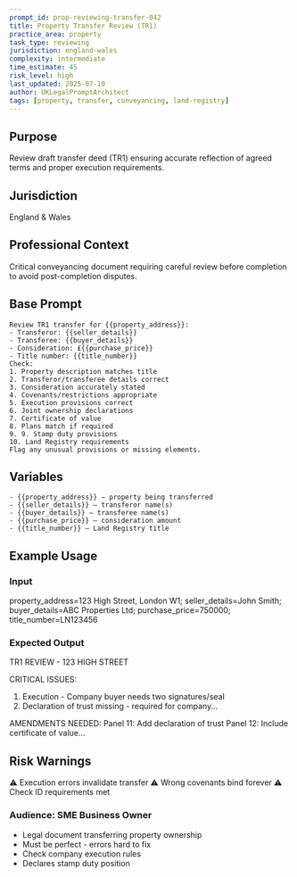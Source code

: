 ```yaml
---
prompt_id: prop-reviewing-transfer-042
title: Property Transfer Review (TR1)
practice_area: property
task_type: reviewing
jurisdiction: england-wales
complexity: intermediate
time_estimate: 45
risk_level: high
last_updated: 2025-07-10
author: UKLegalPromptArchitect
tags: [property, transfer, conveyancing, land-registry]
---
```


## Purpose
Review draft transfer deed (TR1) ensuring accurate reflection of agreed terms and proper execution requirements.

## Jurisdiction
England & Wales

## Professional Context
Critical conveyancing document requiring careful review before completion to avoid post-completion disputes.

## Base Prompt
```text
Review TR1 transfer for {{property_address}}:
- Transferor: {{seller_details}}
- Transferee: {{buyer_details}}
- Consideration: £{{purchase_price}}
- Title number: {{title_number}}
Check:
1. Property description matches title
2. Transferor/transferee details correct
3. Consideration accurately stated
4. Covenants/restrictions appropriate
5. Execution provisions correct
6. Joint ownership declarations
7. Certificate of value
8. Plans match if required
9. 9. Stamp duty provisions
10. Land Registry requirements
Flag any unusual provisions or missing elements.
```

## Variables
```text
- {{property_address}} – property being transferred
- {{seller_details}} – transferor name(s)
- {{buyer_details}} – transferee name(s)
- {{purchase_price}} – consideration amount
- {{title_number}} – Land Registry title
```

## Example Usage
### Input
property_address=123 High Street, London W1; seller_details=John Smith; buyer_details=ABC Properties Ltd; purchase_price=750000; title_number=LN123456

### Expected Output
TR1 REVIEW - 123 HIGH STREET

CRITICAL ISSUES:
1. Execution - Company buyer needs two signatures/seal
2. Declaration of trust missing - required for company...

AMENDMENTS NEEDED:
Panel 11: Add declaration of trust
Panel 12: Include certificate of value...

## Risk Warnings
⚠️ Execution errors invalidate transfer
⚠️ Wrong covenants bind forever
⚠️ Check ID requirements met

### Audience: SME Business Owner
- Legal document transferring property ownership
- Must be perfect - errors hard to fix
- Check company execution rules
- Declares stamp duty position
